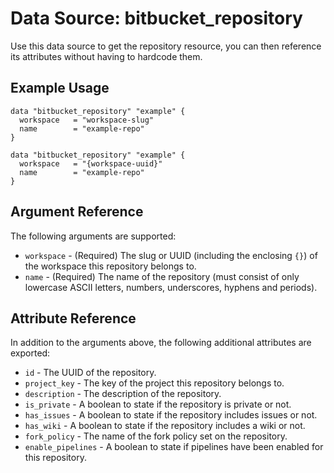 # Data Source: bitbucket_repository
Use this data source to get the repository resource, you can then reference its attributes without having to hardcode them.

## Example Usage
```hcl
data "bitbucket_repository" "example" {
  workspace   = "workspace-slug"
  name        = "example-repo"
}
```
```hcl
data "bitbucket_repository" "example" {
  workspace   = "{workspace-uuid}"
  name        = "example-repo"
}
```

## Argument Reference
The following arguments are supported:
* `workspace` - (Required) The slug or UUID (including the enclosing `{}`) of the workspace this repository belongs to.
* `name` - (Required) The name of the repository (must consist of only lowercase ASCII letters, numbers, underscores, hyphens and periods).

## Attribute Reference
In addition to the arguments above, the following additional attributes are exported:
* `id` - The UUID of the repository.
* `project_key` - The key of the project this repository belongs to.
* `description` - The description of the repository.
* `is_private` - A boolean to state if the repository is private or not.
* `has_issues` - A boolean to state if the repository includes issues or not.
* `has_wiki` - A boolean to state if the repository includes a wiki or not.
* `fork_policy` - The name of the fork policy set on the repository.
* `enable_pipelines` - A boolean to state if pipelines have been enabled for this repository.
